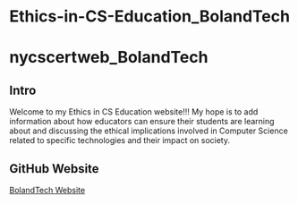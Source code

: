 # Ethics-in-CS-Education_BolandTech


# nycscertweb_BolandTech 

## Intro
Welcome to my Ethics in CS Education website!!!  My hope is to add information about how educators can ensure their students are learning about and discussing the ethical implications involved in Computer Science related to specific technologies and their impact on society.



## GitHub Website

[BolandTech Website](https://github.com/BolandTech/Ethics-in-CS-Education)





